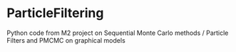 # ParticleFiltering
Python code from M2 project on Sequential Monte Carlo methods / Particle Filters and PMCMC on graphical models
